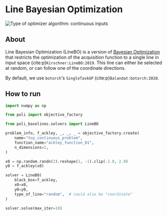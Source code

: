 # Line Bayesian Optimization

![Type of optimizer algorithm: continuous inputs](https://img.shields.io/badge/Type-continuous_inputs-cyan)

## About

Line Bayesian Optimization (LineBO) is a version of [Bayesian Optimization](./bayesian_optimization.md) that restricts the optimization of the acquisition function to a single line in input space {cite:p}`Kirschner:LineBO:2019`. This line can either be selected at random, or can follow one of the coordinate directions.

By default, we use `botorch`'s `SingleTaskGP` {cite:p}`Balandat:botorch:2020`. 

## How to run

```python
import numpy as np

from poli import objective_factory

from poli_baselines.solvers import LineBO

problem_info, f_ackley, _, _, _ = objective_factory.create(
    name="toy_continuous_problem",
    function_name="ackley_function_01",
    n_dimensions=2,
)

x0 = np.random.randn(2).reshape(1, -1).clip(-2.0, 2.0)
y0 = f_ackley(x0)

solver = LineBO(
    black_box=f_ackley,
    x0=x0,
    y0=y0,
    type_of_line="random",  # could also be "coordinate"
)

solver.solve(max_iter=10)
```
